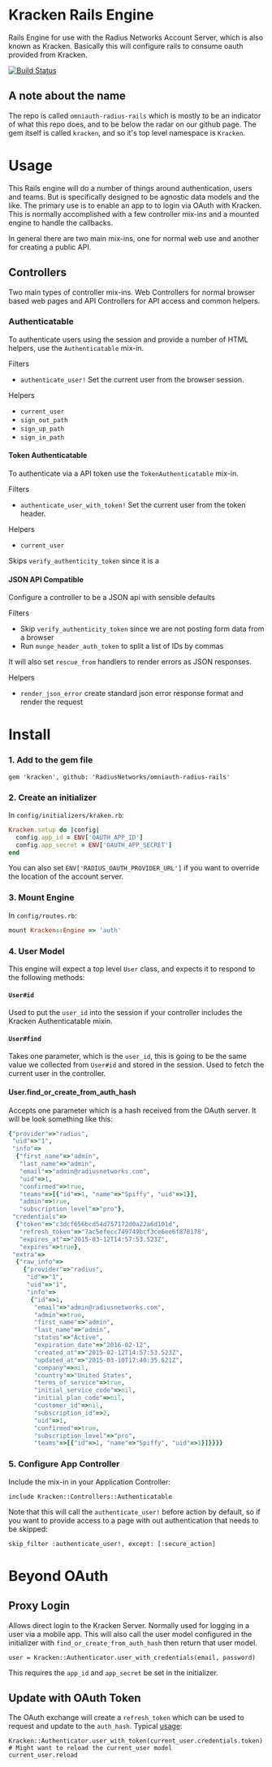 # Kracken Rails Engine

Rails Engine for use with the Radius Networks Account Server, which is also known as Kracken. Basically this will configure rails to consume oauth provided from Kracken.

[![Build Status](https://travis-ci.org/RadiusNetworks/omniauth-radius-rails.svg)](https://travis-ci.org/RadiusNetworks/omniauth-radius-rails)

## A note about the name

The repo is called `omniauth-radius-rails` which is mostly to be an indicator of what this repo does, and to be below the radar on our github page. The gem itself is called `kracken`, and so it's top level namespace is `Kracken`.

# Usage

This Rails engine will do a number of things around authentication, users and teams. But is specifically designed to be agnostic data models and the like. The primary use is to enable an app to to login via OAuth with Kracken. This is normally accomplished with a few controller mix-ins and a mounted engine to handle the callbacks.


In general there are two main mix-ins, one for normal web use and another for creating a public API.


## Controllers

Two main types of controller mix-ins. Web Controllers for normal browser based web pages and API Controllers for API access and common helpers.

### Authenticatable

To authenticate users using the session and provide a number of HTML helpers, use the `Authenticatable` mix-in.

Filters

* `authenticate_user!` Set the current user from the browser session.

Helpers

* `current_user`
* `sign_out_path`
* `sign_up_path`
* `sign_in_path`


#### Token Authenticatable

To authenticate via a API token use the `TokenAuthenticatable` mix-in.

Filters

* `authenticate_user_with_token!` Set the current user from the token header.

Helpers

* `current_user`

Skips `verify_authenticity_token` since it is a

#### JSON API Compatible

Configure a controller to be a JSON api with sensible defaults

Filters

* Skip `verify_authenticity_token` since we are not posting form data from a browser
* Run `munge_header_auth_token` to split a list of IDs by commas

It will also set `rescue_from` handlers to render errors as JSON responses.

Helpers

* `render_json_error` create standard json error response format and render the request


# Install

### 1. Add to the gem file

    gem 'kracken', github: 'RadiusNetworks/omniauth-radius-rails'


### 2. Create an initializer

In `config/initializers/kraken.rb`:

```ruby
Kracken.setup do |config|
  config.app_id = ENV['OAUTH_APP_ID']
  config.app_secret = ENV['OAUTH_APP_SECRET']
end
```

You can also set `ENV['RADIUS_OAUTH_PROVIDER_URL']` if you want to override the location of the account server.

### 3. Mount Engine

In `config/routes.rb`:

```ruby
mount Kracken::Engine => 'auth'
```

### 4. User Model

This engine will expect a top level `User` class, and expects it to respond to the following methods:

#### `User#id`

Used to put the `user_id` into the session if your controller includes the Kracken Authenticatable mixin.

#### `User#find`

Takes one parameter, which is the `user_id`, this is going to be the same value we collected from `User#id` and stored in the session. Used to fetch the current user in the controller.

#### User.find_or_create_from_auth_hash

Accepts one parameter which is a hash received from the OAuth server. It will be look something like this:

```ruby
{"provider"=>"radius",
 "uid"=>"1",
 "info"=>
  {"first_name"=>"admin",
   "last_name"=>"admin",
   "email"=>"admin@radiusnetworks.com",
   "uid"=>1,
   "confirmed"=>true,
   "teams"=>[{"id"=>1, "name"=>"Spiffy", "uid"=>1}],
   "admin"=>true,
   "subscription_level"=>"pro"},
 "credentials"=>
  {"token"=>"c3dcf656bcd54d757172d0a22a6d101d",
   "refresh_token"=>"7ac5efecc749749bcf3ce6ee6f878178",
   "expires_at"=>"2015-03-12T14:57:53.523Z",
   "expires"=>true},
 "extra"=>
  {"raw_info"=>
    {"provider"=>"radius",
     "id"=>"1",
     "uid"=>"1",
     "info"=>
      {"id"=>1,
       "email"=>"admin@radiusnetworks.com",
       "admin"=>true,
       "first_name"=>"admin",
       "last_name"=>"admin",
       "status"=>"Active",
       "expiration_date"=>"2016-02-12",
       "created_at"=>"2015-02-12T14:57:53.523Z",
       "updated_at"=>"2015-03-10T17:40:35.621Z",
       "company"=>nil,
       "country"=>"United States",
       "terms_of_service"=>true,
       "initial_service_code"=>nil,
       "initial_plan_code"=>nil,
       "customer_id"=>nil,
       "subscription_id"=>2,
       "uid"=>1,
       "confirmed"=>true,
       "subscription_level"=>"pro",
       "teams"=>[{"id"=>1, "name"=>"Spiffy", "uid"=>1}]}}}}
```

### 5. Configure App Controller

Include the mix-in in your Application Controller:

```
include Kracken::Controllers::Authenticatable
```

Note that this will call the `authenticate_user!` before action by default, so if you want to provide access to a page with out authentication that needs to be skipped:

```
skip_filter :authenticate_user!, except: [:secure_action]
```

# Beyond OAuth

## Proxy Login

Allows direct login to the Kracken Server. Normally used for logging in a user
via a mobile app.  This will also call the user model configured in the
initializer with `find_or_create_from_auth_hash` then return that user model.

```
user = Kracken::Authenticator.user_with_credentials(email, password)
```

This requires the `app_id` and `app_secret` be set in the initializer.

## Update with OAuth Token

The OAuth exchange will create a `refresh_token` which can be used to request and update to the `auth_hash`. Typical [usage](https://github.com/RadiusNetworks/gamera/blob/sdk-config-kit-options/app/controllers/application_controller.rb):

```
Kracken::Authenticator.user_with_token(current_user.credentials.token)
# Might want to reload the current_user model
current_user.reload
```


